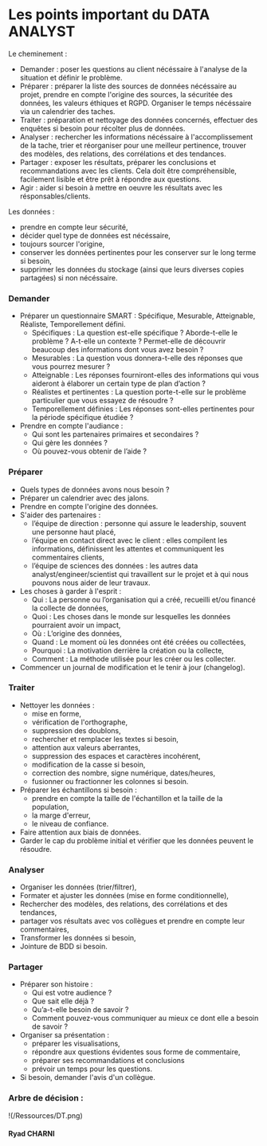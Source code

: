 # Les points important du DATA ANALYST

Le cheminement :
- Demander : poser les questions au client nécéssaire à l'analyse de la situation et définir le problème.
- Préparer : préparer la liste des sources de données nécéssaire au projet, prendre en compte l'origine des sources, la sécuritée des données, les valeurs éthiques et RGPD. Organiser le temps nécéssaire via un calendrier des taches.
- Traiter : préparation et nettoyage des données concernés, effectuer des enquêtes si besoin pour récolter plus de données.
- Analyser : rechercher les informations nécéssaire à l'accomplissement de la tache, trier et réorganiser pour une meilleur pertinence, trouver des modèles, des relations, des corrélations et des tendances.
- Partager : exposer les résultats, préparer les conclusions et recommandations avec les clients. Cela doit être compréhensible, facilement lisible et être prêt à répondre aux questions.
- Agir : aider si besoin à mettre en oeuvre les résultats avec les résponsables/clients.

Les données :
- prendre en compte leur sécurité,
- décider quel type de données est nécéssaire,
- toujours sourcer l'origine,
- conserver les données pertinentes pour les conserver sur le long terme si besoin,
- supprimer les données du stockage (ainsi que leurs diverses copies partagées) si non nécéssaire.

### Demander
- Préparer un questionnaire SMART : Spécifique, Mesurable, Atteignable, Réaliste, Temporellement défini.
  - Spécifiques : La question est-elle spécifique ? Aborde-t-elle le problème ? A-t-elle un contexte ? Permet-elle de découvrir beaucoup des informations dont vous avez besoin ?
  - Mesurables : La question vous donnera-t-elle des réponses que vous pourrez mesurer ?
  - Atteignable : Les réponses fourniront-elles des informations qui vous aideront à élaborer un certain type de plan d’action ?
  - Réalistes et pertinentes : La question porte-t-elle sur le problème particulier que vous essayez de résoudre ?
  - Temporellement définies : Les réponses sont-elles pertinentes pour la période spécifique étudiée ?
- Prendre en compte l'audiance :
  - Qui sont les partenaires primaires et secondaires ?
  - Qui gère les données ?
  - Où pouvez-vous obtenir de l’aide ?

### Préparer
- Quels types de données avons nous besoin ?
- Préparer un calendrier avec des jalons.
- Prendre en compte l'origine des données.
- S'aider des partenaires :
  - l’équipe de direction : personne qui assure le leadership, souvent une personne haut placé,
  - l’équipe en contact direct avec le client : elles compilent les informations, définissent les attentes et communiquent les commentaires clients,
  - l’équipe de sciences des données : les autres data analyst/engineer/scientist qui travaillent sur le projet et à qui nous pouvons nous aider de leur travaux.
- Les choses à garder à l'esprit :
  - Qui : La personne ou l’organisation qui a créé, recueilli et/ou financé la collecte de données,
  - Quoi : Les choses dans le monde sur lesquelles les données pourraient avoir un impact,
  - Où : L’origine des données,
  - Quand : Le moment où les données ont été créées ou collectées,
  - Pourquoi : La motivation derrière la création ou la collecte,
  - Comment : La méthode utilisée pour les créer ou les collecter.
- Commencer un journal de modification et le tenir à jour (changelog).

### Traiter
- Nettoyer les données :
  -  mise en forme,
  -  vérification de l'orthographe,
  -  suppression des doublons,
  -  rechercher et remplacer les textes si besoin,
  -  attention aux valeurs aberrantes,
  -  suppression des espaces et caractères incohérent,
  -  modification de la casse si besoin,
  -  correction des nombre, signe numérique, dates/heures,
  -  fusionner ou fractionner les colonnes si besoin.
- Préparer les échantillons si besoin :
  - prendre en compte la taille de l'échantillon et la taille de la population,
  - la marge d'erreur,
  - le niveau de confiance.
- Faire attention aux biais de données.
- Garder le cap du problème initial et vérifier que les données peuvent le résoudre.

### Analyser
- Organiser les données (trier/filtrer),
- Formater et ajuster les données (mise en forme conditionnelle),
- Rechercher des modèles, des relations, des corrélations et des tendances,
- partager vos résultats avec vos collègues et prendre en compte leur commentaires,
- Transformer les données si besoin,
- Jointure de BDD si besoin.

### Partager
- Préparer son histoire :
  - Qui est votre audience ?
  - Que sait elle déjà ?
  - Qu’a-t-elle besoin de savoir ?
  - Comment pouvez-vous communiquer au mieux ce dont elle a besoin de savoir ?
- Organiser sa présentation :
  - préparer les visualisations,
  - répondre aux questions évidentes sous forme de commentaire,
  - préparer ses recommandations et conclusions
  - prévoir un temps pour les questions.
- Si besoin, demander l'avis d'un collègue.

### Arbre de décision :

!(/Ressources/DT.png)

#### Ryad CHARNI
